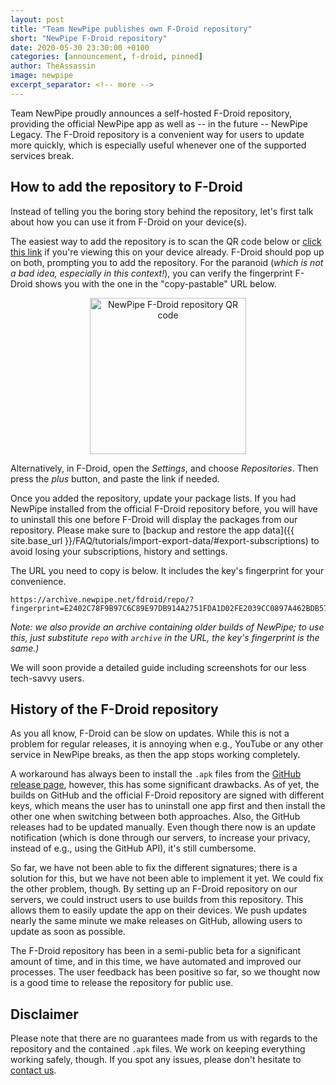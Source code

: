 ```yaml
---
layout: post
title: "Team NewPipe publishes own F-Droid repository"
short: "NewPipe F-Droid repository"
date: 2020-05-30 23:30:00 +0100
categories: [announcement, f-droid, pinned]
author: TheAssassin
image: newpipe
excerpt_separator: <!-- more -->
---
```


Team NewPipe proudly announces a self-hosted F-Droid repository, providing the official NewPipe app as well as -- in the future -- NewPipe Legacy. The F-Droid repository is a convenient way for users to update more quickly, which is especially useful whenever one of the supported services break.

<!-- more -->

## How to add the repository to F-Droid

Instead of telling you the boring story behind the repository, let's first talk about how you can use it from F-Droid on your device(s).

The easiest way to add the repository is to scan the QR code below or [click this link](fdroidrepos://archive.newpipe.net/fdroid/repo/?fingerprint=E2402C78F9B97C6C89E97DB914A2751FDA1D02FE2039CC0897A462BDB57E7501) if you're viewing this on your device already. F-Droid should pop up on both, prompting you to add the repository. For the paranoid (*which is not a bad idea, especially in this context!*), you can verify the fingerprint F-Droid shows you with the one in the "copy-pastable" URL below.

<center>
    <img src="{{ site.baseurl }}/img/fdroid-repo-qrcode.svg" alt="NewPipe F-Droid repository QR code" style="width: 250px">
</center>

Alternatively, in F-Droid, open the *Settings*, and choose *Repositories*. Then press the *plus* button, and paste the link if needed.

Once you added the repository, update your package lists. If you had NewPipe installed from the official F-Droid repository before, you will have to uninstall this one before F-Droid will display the packages from our repository. Please make sure to [backup and restore the app data]({{ site.base_url }}/FAQ/tutorials/import-export-data/#export-subscriptions) to avoid losing your subscriptions, history and settings.


The URL you need to copy is below. It includes the key's fingerprint for your convenience.

```
https://archive.newpipe.net/fdroid/repo/?fingerprint=E2402C78F9B97C6C89E97DB914A2751FDA1D02FE2039CC0897A462BDB57E7501
```

*Note: we also provide an archive containing older builds of NewPipe; to use this, just substitute `repo` with `archive` in the URL, the key's fingerprint is the same.)*

We will soon provide a detailed guide including screenshots for our less tech-savvy users.


## History of the F-Droid repository

As you all know, F-Droid can be slow on updates. While this is not a problem for regular releases, it is annoying when e.g., YouTube or any other service in NewPipe breaks, as then the app stops working completely.

A workaround has always been to install the `.apk` files from the [GitHub release page](https://github.com/TeamNewPipe/NewPipe/releases), however, this has some significant drawbacks. As of yet, the builds on GitHub and the official F-Droid repository are signed with different keys, which means the user has to uninstall one app first and then install the other one when switching between both approaches. Also, the GitHub releases had to be updated manually. Even though there now is an update notification (which is done through our servers, to increase your privacy, instead of e.g., using the GitHub API), it's still cumbersome.

So far, we have not been able to fix the different signatures; there is a solution for this, but we have not been able to implement it yet. We could fix the other problem, though. By setting up an F-Droid repository on our servers, we could instruct users to use builds from this repository. This allows them to easily update the app on their devices. We push updates nearly the same minute we make releases on GitHub, allowing users to update as soon as possible.

The F-Droid repository has been in a semi-public beta for a significant amount of time, and in this time, we have automated and improved our processes. The user feedback has been positive so far, so we thought now is a good time to release the repository for public use.


## Disclaimer

Please note that there are no guarantees made from us with regards to the repository and the contained `.apk` files. We work on keeping everything working safely, though. If you spot any issues, please don't hesitate to [contact us](https://newpipe.schabi.org/press/contact/).

